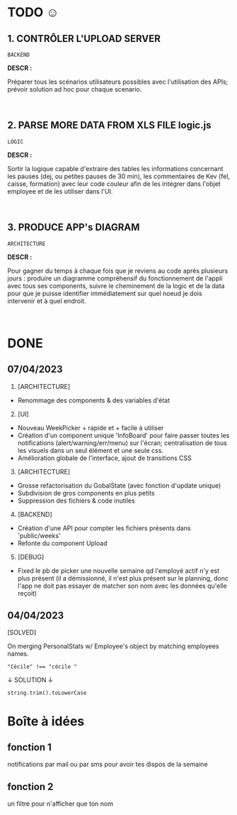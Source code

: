 # TODO ☺

## 1. CONTRÔLER L'UPLOAD SERVER

`BACKEND`

**DESCR :**

Préparer tous les scénarios utilisateurs possibles avec l'utilisation des APIs; prévoir solution ad hoc pour chaque scenario.

<br>

## 2. PARSE MORE DATA FROM XLS FILE logic.js
  
`LOGIC`

**DESCR :**

Sortir la logique capable d'extraire des tables les informations concernant les pauses (dej, ou petites pauses de 30 min), les commentaires de Kev (fel, caisse, formation) avec leur code couleur afin de les intégrer dans l'objet employee et de les utiliser dans l'UI.

<br>

## 3. PRODUCE APP's DIAGRAM
  
`ARCHITECTURE`

**DESCR :**

Pour gagner du temps à chaque fois que je reviens au code après plusieurs jours : produire un diagramme compréhensif du fonctionnement de l'appli avec tous ses components, suivre le cheminement de la logic et de la data pour que je puisse identifier immédiatement sur quel noeud je dois intervenir et à quel endroit.

<br>

# DONE

## 07/04/2023
1. [ARCHITECTURE]  
- Renommage des components & des variables d'état  
2. [UI]  
- Nouveau WeekPicker + rapide et + facile à utiliser  
- Création d'un component unique 'InfoBoard' pour faire passer toutes les notifications (alert/warning/err/menu) sur l'écran; centralisation de tous les visuels dans un seul élément et une seule css.  
- Amélioration globale de l'interface, ajout de transitions CSS  
3. [ARCHITECTURE]  
- Grosse refactorisation du GobalState (avec fonction d'update unique)  
- Subdivision de gros components en plus petits  
- Suppression des fichiers & code inutiles  
4. [BACKEND]  
- Création d'une API pour compter les fichiers présents dans 'public/weeks'  
- Refonte du component Upload  
5. [DEBUG]  
- Fixed le pb de picker une nouvelle semaine qd l'employé actif n'y est plus présent (il a démissionné, il n'est plus présent sur le planning, donc l'app ne doit pas essayer de matcher son nom avec les données qu'elle reçoit)

## 04/04/2023
[SOLVED]

On merging PersonalStats w/ Employee's object by matching employees names.

```
"Cécile" !== "cécile "
```
  
↓ SOLUTION ↓
  ```
  string.trim().toLowerCase
  ```

# Boîte à idées

## fonction 1
notifications par mail ou par sms pour avoir tes dispos de la semaine

## fonction 2
un filtre pour n'afficher que ton nom